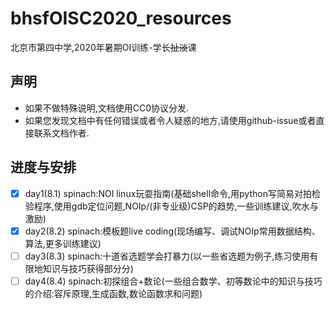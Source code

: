 # bhsfOISC2020_resources
北京市第四中学,2020年暑期OI训练-学长~~扯淡~~课  


## 声明
- 如果不做特殊说明,文档使用CC0协议分发.
- 如果您发现文档中有任何错误或者令人疑惑的地方,请使用github-issue或者直接联系文档作者.

## 进度与安排
- [x] day1(8.1) spinach:NOI linux玩耍指南(基础shell命令,用python写简易对拍检验程序,使用gdb定位问题,NOIp/(非专业级)CSP的趋势,一些训练建议,吹水与激励)
- [x] day2(8.2) spinach:模板题live coding(现场编写、调试NOIp常用数据结构、算法,更多训练建议)
- [ ] day3(8.3) spinach:十道省选题学会打暴力(以一些省选题为例子,练习使用有限地知识与技巧获得部分分)
- [ ] day4(8.4) spinach:初探组合+数论(一些组合数学、初等数论中的知识与技巧的介绍:容斥原理,生成函数,数论函数求和问题)
